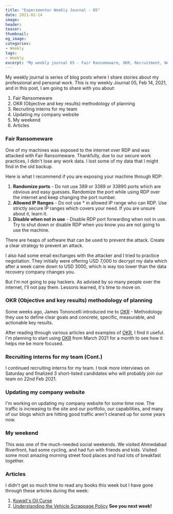 ```yaml
---
title: "Experimentor Weekly Journal - 05"
date: 2021-02-14
image:
header:
teaser:
thumbnail:
og_image:
categories:
- Weekly
tags:
- Weekly
excerpt: "My weekly journal 05 - Fair Ransomeware, OKR, Recruitment, Website update, and my weekend"
---
```

My weekly journal is series of blog posts where I share stories about my professional and personal work. This is my weekly Journal 05, Feb 14, 2021, and in this post, I am going to share with you about:

1. Fair Ransomeware
2. OKR (Objective and key results) methodology of planning
3. Recruiting interns for my team 
4. Updating my company website
5. My weekend
6. Articles


### Fair Ransomeware
One of my machines was exposed to the internet over RDP and was attacked with Fair Ransomeware. Thankfully, due to our secure work practices, I didn't lose any work data. I lost some of my data that I might find in the old backup.

Here is what I recommend if you are exposing your machine through RDP:
1. **Randomize ports** - Do not use 389 or 3389 or 33890 ports which are obvious and easy guesses. Randomize the port while using RDP over the internet and keep changing the port number.
2. **Allowed IP Ranges** - Do not use * in allowed IP range who can RDP. Use strictly secure IP ranges which covers your need. If you are unsure about it, learn it.
3. **Disable when not in use** - Disable RDP port forwarding when not in use. Try to shut down or disable RDP when you know you are not going to use the machine.

There are heaps of software that can be used to prevent the attack. Create a clear strategy to prevent an attack.

I also had some email exchanges with the attacker and I tried to practice negotiation. They initially were offering USD 7,000 to decrypt my data which after a week came down to USD 3000, which is way too lower than the data recovery company changes you. 

But I'm not going to pay hackers. As advised by so many people over the internet, I'll not pay them. Lessons learned, it's time to move on.

### OKR (Objective and key results) methodology of planning

Some weeks ago, James Tononcelli introduced me to [OKR](https://en.wikipedia.org/wiki/OKR) - Methodology they use to define clear goals and concrete, specific, measurable, and actionable key results. 

After reading through various articles and examples of [OKR](https://en.wikipedia.org/wiki/OKR), I find it useful. I'm planning to start using [OKR](https://en.wikipedia.org/wiki/OKR) from March 2021 for a month to see how it helps me be more focused.
 
### Recruiting interns for my team (Cont.)
I continued recruiting interns for my team. I took more interviews on Saturday and finalized 3 short-listed candidates who will probably join our team on 22nd Feb 2021. 

### Updating my company website
I'm working on updating my company website for some time now. The traffic is increasing to the site and our portfolio, our capabilities, and many of our blogs which are hitting good traffic aren't cleaned up for some years now.

### My weekend
This was one of the much-needed social weekends. We visited Ahmedabad Riverfront, had some cycling, and had fun with friends and kids. Visited some most amazing morning street food places and had lots of breakfast together. 

### Articles
I didn't get so much time to read any books this week but I have gone through these articles during the week:
1. [Kuwait's Oil Curse](https://finshots.in/archive/kuwaits-oil-curse/)
2. [Understanding the Vehicle Scrappage Policy](https://finshots.in/archive/understanding-the-vehicle-scrappage-policy/)
**See you next week!**